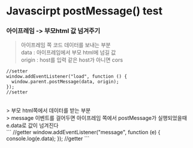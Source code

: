 # Javascirpt postMessage() test

### 아이프레임 -> 부모html 값 넘겨주기

> 아이프레임 쪽 코드 데이터를 보내는 부분<br>
> data : 아이프레임에서 부모 html에 넘길 값<br>
> origin : host를 입력 같은 host가 아니면 cors<br>
```
//setter
window.addEventListener("load", function () {
  window.parent.postMessage(data, origin);
});
//setter
```
<br>
> 부모 html쪽에서 데이터를 받는 부분<br>
> message 이벤트를 걸어두면 아이프레임 쪽에서 postMessage가 실행되었을때 e.data로 값이 넘겨진다<br>
```
//getter
window.addEventListener("message", function (e) {
    console.log(e.data);
});
//getter
```

